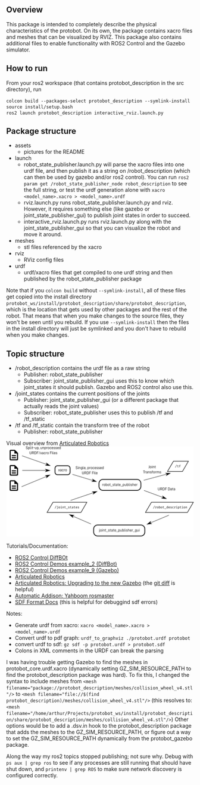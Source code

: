 Overview
---
This package is intended to completely describe the physical characteristics of 
the protobot. On its own, the package contains xacro files and meshes that can 
be visualized by RVIZ. This package also contains additional files to enable 
functionality with ROS2 Control and the Gazebo simulator.

How to run
---
From your ros2 workspace (that contains protobot_description in the src 
directory), run
```
colcon build --packages-select protobot_description --symlink-install
source install/setup.bash
ros2 launch protobot_description interactive_rviz.launch.py
```

Package structure
---
- assets
    - pictures for the README
- launch
    - robot_state_publisher.launch.py will parse the xacro files into one urdf file, and then publish it as a string on /robot_description (which can then be used by gazebo and/or ros2 control). You can run `ros2 param get /robot_state_publisher_node robot_description` to see the full string, or test the urdf generation alone with `xacro <model_name>.xacro > <model_name>.urdf`
    - rviz.launch.py runs robot_state_publisher.launch.py and rviz. However, it requires something else (like gazebo or joint_state_publisher_gui) to publish joint states in order to succeed.
    - interactive_rviz.launch.py runs rviz.launch.py along with the joint_state_publisher_gui so that you can visualize the robot and move it around.
- meshes
    - stl files referenced by the xacro
- rviz
    - RViz config files
- urdf
    - urdf/xacro files that get compiled to one urdf string and then published
    by the robot_state_publisher package

Note that if you `colcon build` without `--symlink-install`, all of these files get copied into the install directory `protobot_ws/install/protobot_description/share/protobot_description`, which is the location that gets used by other packages and the rest of the robot. That means that when you make changes to the source files, they won't be seen until you rebuild. If you use `--symlink-install` then the files in the install directory will just be symlinked and you don't have to rebuild when you make changes. 

Topic structure
---
- /robot_description contains the urdf file as a raw string
    - Publisher: robot_state_publisher
    - Subscriber: joint_state_publisher_gui uses this to know which joint_states it should publish. Gazebo and ROS2 control also use this.
- /joint_states contains the current positions of the joints
    - Publisher: joint_state_publisher_gui (or a different package that actually reads the joint values)
    - Subscriber: robot_state_publisher uses this to publish /tf and /tf_static
- /tf and /tf_static contain the transform tree of the robot
    - Publisher: robot_state_publisher

Visual overview from [Articulated Robotics](https://articulatedrobotics.xyz/tutorials/mobile-robot/concept-design/concept-urdf)
![Robot Description Overview](assets/articulated_robotics_robot-description-overview.png)

Tutorials/Documentation:
- [ROS2 Control DiffBOt](https://control.ros.org/jazzy/doc/ros2_control_demos/example_2/doc/userdoc.html#diffbot)
- [ROS2 Control Demos example_2 (DiffBot)](https://github.com/ros-controls/ros2_control_demos/tree/master/example_2)
- [ROS2 Control Demos example_9 (Gazebo)](https://github.com/ros-controls/ros2_control_demos/tree/master/example_9)
- [Articulated Robotics](https://articulatedrobotics.xyz/tutorials/ready-for-ros/urdf)
- [Articulated Robotics: Upgrading to the new Gazebo](https://www.youtube.com/watch?v=fH4gkIFZ6W8) (the [git diff](https://github.com/joshnewans/articubot_one/commit/e8a355fe8eb52c5a40a5240347bc204350a61266#diff-72e9e1fd8c3442d0d4c38ef820c75a43b9abecf357e791b4ffeaa1c5a9fe30ec) is helpful)
- [Automatic Addison: Yahboom rosmaster](https://github.com/automaticaddison/yahboom_rosmaster/tree/main/yahboom_rosmaster_description)
- [SDF Format Docs](http://sdformat.org/spec?ver=1.11&elem=collision) (this is 
helpful for debuggind sdf errors) 


Notes:
- Generate urdf from xacro: `xacro <model_name>.xacro > <model_name>.urdf`
- Convert urdf to pdf graph: `urdf_to_graphviz ./protobot.urdf protobot`
- convert urdf to sdf: `gz sdf -p protobot.urdf > protobot.sdf`
- Colons in XML comments in the URDF can break the parsing

I was having trouble getting Gazebo to find the meshes in protobot_core.urdf.xacro
(dynamically setting GZ_SIM_RESOURCE_PATH to find the protobot_description 
package was hard). To fix this, I changed the syntax to include meshes from 
`<mesh filename="package://protobot_description/meshes/collision_wheel_v4.stl"/>`
to 
`<mesh filename="file://$(find protobot_description)/meshes/collision_wheel_v4.stl"/>`
(this resolves to:
`<mesh filename="/home/arthur/Projects/protobot_ws/install/protobot_description/share/protobot_description/meshes/collision_wheel_v4.stl"/>`)
Other options would be to add a .dsv.in hook to the protobot_description package 
that adds the meshes to the GZ_SIM_RESOURCE_PATH, or figure out a way to set 
the GZ_SIM_RESOURCE_PATH dynamically from the protobot_gazebo package.

Along the way my ros2 topics stopped publishing; not sure why. Debug with `ps aux | grep ros` to see if any processes are still running that should have shut down, and `printenv | grep ROS` to make sure network discovery is configured correctly.